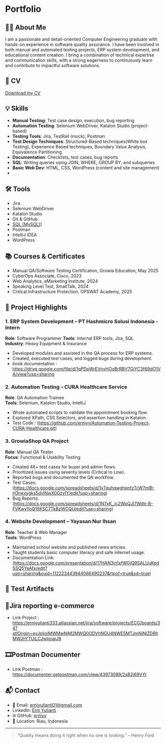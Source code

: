 # Portfolio

## 👩‍💻 About Me
I am a passionate and detail-oriented Computer Engineering graduate with hands-on experience in software quality assurance. I have been involved in both manual and automated testing projects, ERP system development, and educational content creation. I bring a combination of technical expertise and communication skills, with a strong eagerness to continuously learn and contribute to impactful software solutions.

## 📄 CV
[Download my CV](https://drive.google.com/file/d/1j7DZpD6vGp3vnqJqIzN3xLH-LcYTd_bD/view?usp=drive_link)

## 💡 Skills
- **Manual Testing**: Test case design, execution, bug reporting
- **Automation Testing**: Selenium WebDriver, Katalon Studio (project-based)
- **Testing Tools**: Jira, TestRail (mock), Postman
- **Test Design Techniques**: Structured-Based techniques(White box Testing), Experience Based techniques, Boundary Value Analysis, Equivalence Partitioning
- **Documentation**: Checklists, test cases, bug reports
- **SQL**: Writing queries using JOIN, WHERE, GROUP BY, and subqueries
- **Basic Web Dev**: HTML, CSS, WordPress (content and site management)
- 

## 🛠 Tools
- Jira 
- Selenium WebDriver
- Katalon Studio
- Git & GitHub
- [SQL (MySQL)](https://github.com/erniyy/SQL.git)]
- Postman 
- IntelliJ IDEA
- WordPress

## 📚 Courses & Certificates
- Manual QA/Software Testing Certification, Growia Education, May 2025
- CyberOps Associate, Cisco, 2023
- Web Analytics, eMarketing Institute, 2024
- Speaking Level Test, SmallTalk, 2024
- Critical Infrastructure Protection, OPSWAT Academy, 2025


## 🧪 Project Highlights

### 1. **ERP System Development – PT Hashmicro Solusi Indonesia - Intern**
**Role**: Software Programmer 
**Tools**: Internal ERP tools, Jira, SQL  
**Industry**: Heavy Equipment & Insurance  
- Developed modules and assisted in the QA process for ERP systems.
- Created, executed test cases, and logged bugs during development.
- book documentation : https://drive.google.com/file/d/1qPDpWrEVnvHOoBrRBV7GiYC3f69dO1VA/view?usp=sharing

### 2. **Automation Testing – CURA Healthcare Service**
**Role**: QA Automation Trainee  
**Tools**: Selenium, Katalon Studio, IntelliJ  
- Wrote automated scripts to validate the appointment booking flow.
- Explored XPath, CSS Selectors, and assertion handling in Katalon.
- Test Code : (https://github.com/erniyy/Automation-Testing-Project-CURA-Healthcare.git)

### 3. **GrowiaShop QA Project**
**Role**: Manual QA Tester  
**Focus**: Functional & Usability Testing  
- Created 46+ test cases for buyer and admin flows.
- Prioritized issues using severity levels (Critical to Low).
- Reported bugs and documented the QA workflow.
- Test Cases: (https://docs.google.com/spreadsheets/d/1vTquhqwghpnfzTcW7mlB-H3rwxygks5dvINwX0GzvIY/edit?usp=sharing)
- Bug Reports: (https://docs.google.com/spreadsheets/d/1N7xK_jc2WpQJI7Wdtr-B-FVKwvYoQ19XSC7TkBzWCQU/edit?usp=sharing)

### 4. **Website Development – Yayasan Nur Ihsan**
**Role**: Teacher & Web Manager  
**Tools**: WordPress  
- Maintained school website and published news articles.
- Taught students basic computer literacy and safe internet usage.
- Documentation Link: (https://docs.google.com/presentation/d/17HAN3jn1xfWGjQ9SALUuKedSSQ5YeAfx/edit?usp=sharing&ouid=112223443944066490237&rtpof=true&sd=true)

## 🧪 Test Artifacts
## 🛒Jira reporting e-commerce
- Link Project : https://erniyulianti333.atlassian.net/jira/software/projects/ECG/boards/34?atlOrigin=eyJpIjoiMWMwNjM2MWQ0ODVhNGU4NWE5MTJmNjNlZDRhMWJhYTUiLCJwIjoiaiJ9

## 🎞Postman Documenter
- Link Postman : https://documenter.getpostman.com/view/43973089/2sB2j69VYr

## 📬 Contact
- 📧 Email: erniyulianti01@gmail.com
- Linkedln: [Erni Yulianti](www.linkedin.com/in/erni-yulianti)
- 🌐 GitHub: [erniyy](https://github.com/erniyy)
- 📍 Location: Riau, Indonesia

---
> “Quality means doing it right when no one is looking.” – Henry Ford

